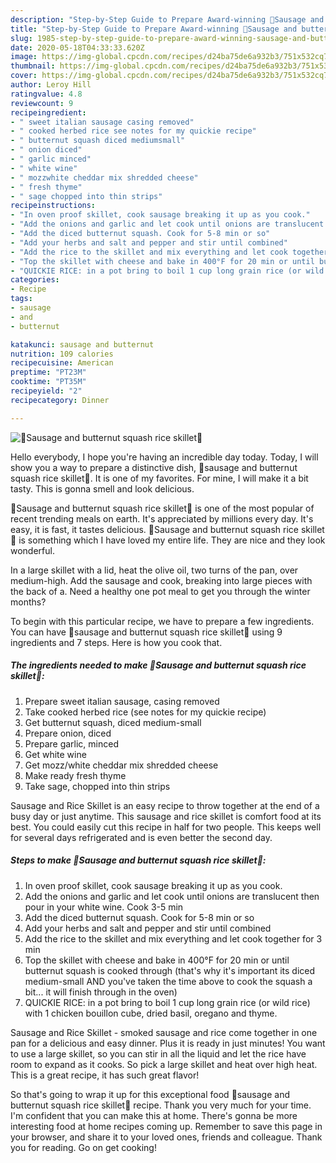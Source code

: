 ```yaml
---
description: "Step-by-Step Guide to Prepare Award-winning 🍁Sausage and butternut squash rice skillet🍁"
title: "Step-by-Step Guide to Prepare Award-winning 🍁Sausage and butternut squash rice skillet🍁"
slug: 1985-step-by-step-guide-to-prepare-award-winning-sausage-and-butternut-squash-rice-skillet
date: 2020-05-18T04:33:33.620Z
image: https://img-global.cpcdn.com/recipes/d24ba75de6a932b3/751x532cq70/🍁sausage-and-butternut-squash-rice-skillet🍁-recipe-main-photo.jpg
thumbnail: https://img-global.cpcdn.com/recipes/d24ba75de6a932b3/751x532cq70/🍁sausage-and-butternut-squash-rice-skillet🍁-recipe-main-photo.jpg
cover: https://img-global.cpcdn.com/recipes/d24ba75de6a932b3/751x532cq70/🍁sausage-and-butternut-squash-rice-skillet🍁-recipe-main-photo.jpg
author: Leroy Hill
ratingvalue: 4.8
reviewcount: 9
recipeingredient:
- " sweet italian sausage casing removed"
- " cooked herbed rice see notes for my quickie recipe"
- " butternut squash diced mediumsmall"
- " onion diced"
- " garlic minced"
- " white wine"
- " mozzwhite cheddar mix shredded cheese"
- " fresh thyme"
- " sage chopped into thin strips"
recipeinstructions:
- "In oven proof skillet, cook sausage breaking it up as you cook."
- "Add the onions and garlic and let cook until onions are translucent then pour in your white wine. Cook 3-5 min"
- "Add the diced butternut squash. Cook for 5-8 min or so"
- "Add your herbs and salt and pepper and stir until combined"
- "Add the rice to the skillet and mix everything and let cook together for 3 min"
- "Top the skillet with cheese and bake in 400°F for 20 min or until butternut squash is cooked through (that&#39;s why it&#39;s important its diced medium-small AND you&#39;ve taken the time above to cook the squash a bit... it will finish through in the oven)"
- "QUICKIE RICE: in a pot bring to boil 1 cup long grain rice (or wild rice) with 1 chicken bouillon cube, dried basil, oregano and thyme."
categories:
- Recipe
tags:
- sausage
- and
- butternut

katakunci: sausage and butternut 
nutrition: 109 calories
recipecuisine: American
preptime: "PT23M"
cooktime: "PT35M"
recipeyield: "2"
recipecategory: Dinner

---
```



![🍁Sausage and butternut squash rice skillet🍁](https://img-global.cpcdn.com/recipes/d24ba75de6a932b3/751x532cq70/🍁sausage-and-butternut-squash-rice-skillet🍁-recipe-main-photo.jpg)

Hello everybody, I hope you're having an incredible day today. Today, I will show you a way to prepare a distinctive dish, 🍁sausage and butternut squash rice skillet🍁. It is one of my favorites. For mine, I will make it a bit tasty. This is gonna smell and look delicious.

🍁Sausage and butternut squash rice skillet🍁 is one of the most popular of recent trending meals on earth. It's appreciated by millions every day. It's easy, it is fast, it tastes delicious. 🍁Sausage and butternut squash rice skillet🍁 is something which I have loved my entire life. They are nice and they look wonderful.

In a large skillet with a lid, heat the olive oil, two turns of the pan, over medium-high. Add the sausage and cook, breaking into large pieces with the back of a. Need a healthy one pot meal to get you through the winter months?


To begin with this particular recipe, we have to prepare a few ingredients. You can have 🍁sausage and butternut squash rice skillet🍁 using 9 ingredients and 7 steps. Here is how you cook that.

<!--inarticleads1-->

##### The ingredients needed to make 🍁Sausage and butternut squash rice skillet🍁:

1. Prepare  sweet italian sausage, casing removed
1. Take  cooked herbed rice (see notes for my quickie recipe)
1. Get  butternut squash, diced medium-small
1. Prepare  onion, diced
1. Prepare  garlic, minced
1. Get  white wine
1. Get  mozz/white cheddar mix shredded cheese
1. Make ready  fresh thyme
1. Take  sage, chopped into thin strips


Sausage and Rice Skillet is an easy recipe to throw together at the end of a busy day or just anytime. This sausage and rice skillet is comfort food at its best. You could easily cut this recipe in half for two people. This keeps well for several days refrigerated and is even better the second day. 

<!--inarticleads2-->

##### Steps to make 🍁Sausage and butternut squash rice skillet🍁:

1. In oven proof skillet, cook sausage breaking it up as you cook.
1. Add the onions and garlic and let cook until onions are translucent then pour in your white wine. Cook 3-5 min
1. Add the diced butternut squash. Cook for 5-8 min or so
1. Add your herbs and salt and pepper and stir until combined
1. Add the rice to the skillet and mix everything and let cook together for 3 min
1. Top the skillet with cheese and bake in 400°F for 20 min or until butternut squash is cooked through (that&#39;s why it&#39;s important its diced medium-small AND you&#39;ve taken the time above to cook the squash a bit... it will finish through in the oven)
1. QUICKIE RICE: in a pot bring to boil 1 cup long grain rice (or wild rice) with 1 chicken bouillon cube, dried basil, oregano and thyme.


Sausage and Rice Skillet - smoked sausage and rice come together in one pan for a delicious and easy dinner. Plus it is ready in just minutes! You want to use a large skillet, so you can stir in all the liquid and let the rice have room to expand as it cooks. So pick a large skillet and heat over high heat. This is a great recipe, it has such great flavor! 

So that's going to wrap it up for this exceptional food 🍁sausage and butternut squash rice skillet🍁 recipe. Thank you very much for your time. I'm confident that you can make this at home. There's gonna be more interesting food at home recipes coming up. Remember to save this page in your browser, and share it to your loved ones, friends and colleague. Thank you for reading. Go on get cooking!

